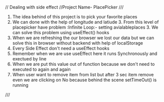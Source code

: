 // Dealing with side effect
//Project Name- PlacePicker
///

1. The idea behind of this project is to pick your favorite places
2. We can done with the help of longitude and latiude 3. From this level of placepicker have problem :Infinite Loop:- setting avialableplaces 3. We can solve this problem using useEffect() hooks
3. When we are refreshing the our browser we lost our data but we can solve this in browser without backend with help of localStorage
4. Every Side Effect don't need a useEffect hooks
5. Remember when we are use useEffect here it runs Synchronously and exectued by line
6. When we are put this value out of function because we don't need to executed to again and again
7. When user want to remove item from list but after 3 sec item remove even we are clicking on No because behind the scene setTimeOut() is running

///
